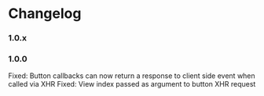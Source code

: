 # Changelog

### 1.0.x


### 1.0.0

Fixed:      Button callbacks can now return a response to client side event when called via XHR
Fixed:      View index passed as argument to button XHR request